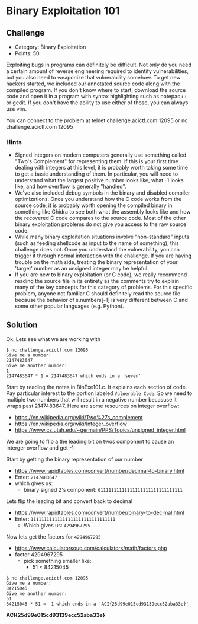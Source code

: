 # Binary Exploitation 101

## Challenge
* Category: Binary Exploitation
* Points: 50

Exploiting bugs in programs can definitely be difficult. Not only do you need a certain amount of reverse engineering required to identify vulnerabilities, but you also need to weaponize that vulnerability somehow. To get new hackers started, we included our annotated source code along with the compiled program.
If you don't know where to start, download the source code and open it in a program with syntax highlighting such as notepad++ or gedit. If you don't have the ability to use either of those, you can always use vim.

You can connect to the problem at telnet challenge.acictf.com 12095 or nc challenge.acictf.com 12095

### Hints
* Signed integers on modern computers generally use something called "Two's Complement" for representing them. If this is your first time dealing with integers at this level, it is probably worth taking some time to get a basic understanding of them. In particular, you will need to understand what the largest positive number looks like, what -1 looks like, and how overflow is generally "handled".
* We've also included debug symbols in the binary and disabled compiler optimizations. Once you understand how the C code works from the source code, it is probably worth opening the compiled binary in something like Ghidra to see both what the assembly looks like and how the recovered C code compares to the source code. Most of the other binary exploitation problems do not give you access to the raw source code.
* While many binary exploitation situations involve "non-standard" inputs (such as feeding shellcode as input to the name of something), this challenge does not. Once you understand the vulnerability, you can trigger it through normal interaction with the challenge. If you are having trouble on the math side, treating the binary representation of your 'target' number as an unsigned integer may be helpful.
* If you are new to binary exploitation (or C code), we really recommend reading the source file in its entirety as the comments try to explain many of the key concepts for this category of problems. For this specific problem, anyone not familiar C should definitely read the source file because the behavior of s.numbers[-1] is very different between C and some other popular languages (e.g. Python).


## Solution

Ok. Lets see what we are working with
```
$ nc challenge.acictf.com 12095
Give me a number:
2147483647
Give me another number:
1
2147483647 * 1 = 2147483647 which ends in a 'seven'
```

Start by reading the notes in BinExe101.c. It explains each section of code. Pay particular interest to the portion labeled `Vulnerable Code`. So we need to multiple two numbers that will result in a negative number becasuse it wraps past 2147483647. Here are some resources on integer overflow:
* https://en.wikipedia.org/wiki/Two%27s_complement
* https://en.wikipedia.org/wiki/Integer_overflow
* https://www.cs.utah.edu/~germain/PPS/Topics/unsigned_integer.html


We are going to flip a the leading bit on twos component to cause an interger overflow and get -1

Start by getting the binary representation of our number
* https://www.rapidtables.com/convert/number/decimal-to-binary.html
* Enter: `2147483647`
* which gives us:
  * binary signed 2's component: `01111111111111111111111111111111`

Lets flip the leading bit and convert back to decimal
* https://www.rapidtables.com/convert/number/binary-to-decimal.html
* Enter: `11111111111111111111111111111111`
  * Which gives us: `4294967295`

Now lets get the factors for `4294967295`
* https://www.calculatorsoup.com/calculators/math/factors.php
* factor 4294967295
  * pick something smaller like:
    * 51 × 84215045

```
$ nc challenge.acictf.com 12095
Give me a number:
84215045
Give me another number:
51
84215045 * 51 = -1 which ends in a 'ACI{25d99e015cd93139ecc52aba33e}'
```

**ACI{25d99e015cd93139ecc52aba33e}**
